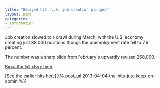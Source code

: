 ```yaml
---
title: "Delayed hit: U.S. job creation plunges"
layout: post
categories:
- information
---
```


Job creation slowed to a crawl during March, with the U.S. economy creating just 88,000 positions though the unemployment rate fell to 7.6 percent.

The number was a sharp slide from February's upwardly revised 268,000.

[Read the full story here](https://www.cnbc.com/id/100618938).

[See the earlier hits here]({% post_url 2013-04-04-the-hits-just-keep-on-comin %}).
